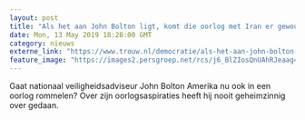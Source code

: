 ```yaml
---
layout: post
title: "Als het aan John Bolton ligt, komt die oorlog met Iran er gewoon"
date: Mon, 13 May 2019 18:28:00 GMT
category: nieuws
externe_link: "https://www.trouw.nl/democratie/als-het-aan-john-bolton-ligt-komt-die-oorlog-met-iran-er-gewoon~a416edc5/"
feature_image: "https://images2.persgroep.net/rcs/j6_BlZIosQnUAhRJeaag4FBY4Zo/diocontent/147304056/_focus/0.52/0.49/_fill/230/230?appId=e9b4e2a1869038ffcaf318a6d1463b0b&quality=0.9&format=jpeg"
---
```


Gaat nationaal veiligheidsadviseur John Bolton Amerika nu ook in een oorlog rommelen? Over zijn oorlogsaspiraties heeft hij nooit geheimzinnig over gedaan.
